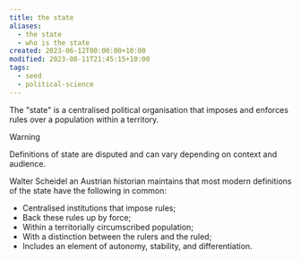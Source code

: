 ```yaml
---
title: the state
aliases:
  - the state
  - who is the state
created: 2023-06-12T00:00:00+10:00
modified: 2023-08-11T21:45:15+10:00
tags:
  - seed
  - political-science
---
```


The "state" is a centralised political organisation that imposes and enforces rules over a population within a territory.

> [!warning]
> 
> Definitions of state are disputed and can vary depending on context and audience.

Walter Scheidel an Austrian historian maintains that most modern definitions of the state have the following in common:
- Centralised institutions that impose rules;
- Back these rules up by force;
- Within a territorially circumscribed population; 
- With a distinction between the rulers and the ruled; 
- Includes an element of autonomy, stability, and differentiation.